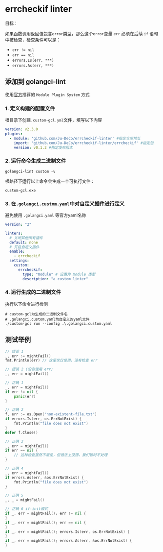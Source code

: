 # errcheckif linter

目标：

如果函数调用返回值包含`error`类型，那么这个`error`变量 `err` 必须在后续 `if` 语句中被检查，检查条件可以是：
* `err != nil`
* `err == nil`
* `errors.Is(err, ***)`
* `errors.As(err, ***)`

## 添加到 golangci-lint

使用[官方](https://golangci-lint.run/plugins/module-plugins/#the-automatic-way)推荐的 `Module Plugin System` 方式


### 1. **定义构建的配置文件**

根目录下创建`.custom-gcl.yml`文件，填写以下内容

``` yaml
version: v2.3.0
plugins:
  - module: 'github.com/Ju-DeCo/errcheckif-linter' #指定仓库地址
    import: 'github.com/Ju-DeCo/errcheckif-linter/errcheckif' #指定包
    version: v0.1.2 #指定发布版本
```

### 2. **运行命令生成二进制文件**

``` 
golangci-lint custom -v
```
根路径下运行以上命令会生成一个可执行文件：

`custom-gcl.exe`

### 3. **在`.golangci.custom.yaml`中对自定义插件进行定义**

避免使用 `.golangci.yaml` 等官方yaml名称
``` yaml
version: "2"

linters:
  # 关闭其他所有插件
  default: none
  # 开启自定义插件
  enable:
    - errcheckif
  settings:
    custom:
      errcheckif:
        type: "module" # 设置为 module 类型
        description: "a custom linter"
```

### 4. **运行生成的二进制文件**

执行以下命令进行检测

```
# custom-gcl为生成的二进制文件名
# .golangci.custom.yaml为自定义的yaml文件
./custom-gcl run --config .\.golangci.custom.yaml
```

## 测试举例
``` go
// 错误 1
_, err := mightFail()
fmt.Println(err) // 这里仅仅使用，没有检查 err

// 错误 2 (没有使用 err)
_, err = mightFail()

// 正确 1
_, err = mightFail()
if err != nil {
    panic(err)
}

// 正确 2
f, err := os.Open("non-existent-file.txt")
if errors.Is(err, os.ErrNotExist) {
    fmt.Println("file does not exist")
}
defer f.Close()

// 正确 3
_, err = mightFail()
if err == nil {
    // 这种检查虽然不常见，但语法上没错，我们暂时不处理
}

// 正确 4
_, err = mightFail()
if errors.As(err, &os.ErrNotExist) {
    fmt.Println("file does not exist")
}

// 正确 5
_, _ = mightFail()

// 正确 6 if-init模式
if _, err = mightFail(); err != nil {
}
if _, err = mightFail(); err == nil {
}
if _, err = mightFail(); errors.Is(err, os.ErrNotExist) {
}
if _, err = mightFail(); errors.As(err, &os.ErrNotExist) {
}
```